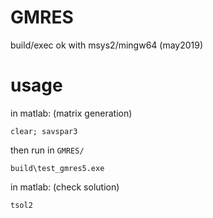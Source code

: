 # GMRES

build/exec ok with msys2/mingw64 (may2019)

# usage

in matlab: (matrix generation)
```
clear; savspar3
```
then run in `GMRES/`
```
build\test_gmres5.exe
```
in matlab: (check solution)
```
tsol2
```